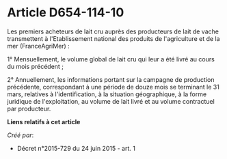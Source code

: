 # Article D654-114-10

Les premiers acheteurs de lait cru auprès des producteurs de lait de vache transmettent à l'Etablissement national des
produits de l'agriculture et de la mer (FranceAgriMer) :

1° Mensuellement, le volume global de lait cru qui leur a été livré au cours du mois précédent ;

2° Annuellement, les informations portant sur la campagne de production précédente, correspondant à une période de douze mois
se terminant le 31 mars, relatives à l'identification, à la situation géographique, à la forme juridique de l'exploitation,
au volume de lait livré et au volume contractuel par producteur.

**Liens relatifs à cet article**

_Créé par_:

  - Décret n°2015-729 du 24 juin 2015 - art. 1
